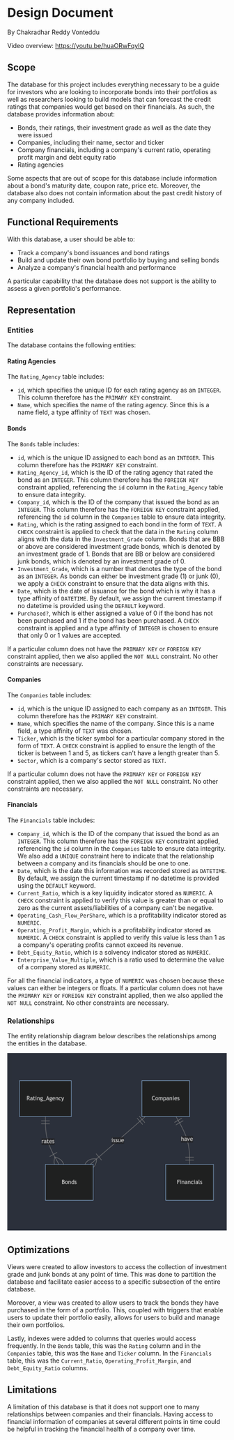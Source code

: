 # Design Document

By Chakradhar Reddy Vonteddu

Video overview: https://youtu.be/huaORwFqylQ

## Scope

The database for this project includes everything necessary to be a guide for investors who are looking to incorporate bonds into their portfolios as well as researchers looking to build models that can forecast the credit ratings that companies would get based on their financials. As such, the database provides information about:

* Bonds, their ratings, their investment grade as well as the date they were issued
* Companies, including their name, sector and ticker
* Company financials, including a company's current ratio, operating profit margin and debt equity ratio
* Rating agencies

Some aspects that are out of scope for this database include information about a bond's maturity date, coupon rate, price etc. Moreover, the database also does not contain information about the past credit history of any company included.

## Functional Requirements

With this database, a user should be able to:

- Track a company's bond issuances and bond ratings
- Build and update their own bond portfolio by buying and selling bonds
- Analyze a company's financial health and performance

A particular capability that the database does not support is the ability to assess a given portfolio's performance.

## Representation

### Entities

The database contains the following entities:

#### Rating Agencies
The `Rating_Agency` table includes:

 * `id`, which specifies the unique ID for each rating agency as an `INTEGER`. This column therefore has the `PRIMARY KEY` constraint.
 * `Name`, which specifies the name of the rating agency. Since this is a name field, a type affinity of `TEXT` was chosen.

 #### Bonds
The `Bonds` table includes:

 * `id`, which is the unique ID assigned to each bond as an `INTEGER`. This column therefore has the `PRIMARY KEY` constraint.
 * `Rating_Agency_id`, which is the ID of the rating agency that rated the bond as an `INTEGER`. This column therefore has the `FOREIGN KEY` constraint applied, referencing the `id` column in the `Rating_Agency` table to ensure data integrity.
 * `Company_id`, which is the ID of the company that issued the bond as an `INTEGER`. This column therefore has the `FOREIGN KEY` constraint applied, referencing the `id` column in the `Companies` table to ensure data integrity.
 * `Rating`, which is the rating assigned to each bond in the form of `TEXT`. A `CHECK` constraint is applied to check that the data in the `Rating` column aligns with the data in the `Investment_Grade` column. Bonds that are BBB or above are considered investment grade bonds, which is denoted by an investment grade of 1. Bonds that are BB or below are considered junk bonds, which is denoted by an investment grade of 0.
 * `Investment_Grade`, which is a number that denotes the type of the bond as an `INTEGER`. As bonds can either be investment grade (1) or junk (0), we apply a `CHECK` constraint to ensure that the data aligns with this.
 * `Date`, which is the date of issuance for the bond which is why it has a type affinity of `DATETIME`. By default, we assign the current timestamp if no datetime is provided using the `DEFAULT` keyword.
 * `Purchased?`, which is either assigned a value of 0 if the bond has not been purchased and 1 if the bond has been purchased. A `CHECK` constraint is applied and a type affinity of `INTEGER` is chosen to ensure that only 0 or 1 values are accepted.

 If a particular column does not have the `PRIMARY KEY` or `FOREIGN KEY` constraint applied, then we also applied the `NOT NULL` constraint. No other constraints are necessary.

 #### Companies
 The `Companies` table includes:

 * `id`, which is the unique ID assigned to each company as an `INTEGER`. This column therefore has the `PRIMARY KEY` constraint.
 * `Name`, which specifies the name of the company. Since this is a name field, a type affinity of `TEXT` was chosen.
 * `Ticker`, which is the ticker symbol for a particular company stored in the form of `TEXT`. A `CHECK` constraint is applied to ensure the length of the ticker is between 1 and 5, as tickers can't have a length greater than 5.
 * `Sector`, which is a company's sector stored as `TEXT`.

 If a particular column does not have the `PRIMARY KEY` or `FOREIGN KEY` constraint applied, then we also applied the `NOT NULL` constraint. No other constraints are necessary.

#### Financials
 The `Financials` table includes:

 * `Company_id`, which is the ID of the company that issued the bond as an `INTEGER`. This column therefore has the `FOREIGN KEY` constraint applied, referencing the `id` column in the `Companies` table to ensure data integrity. We also add a `UNIQUE` constraint here to indicate that the relationship between a company and its financials should be one to one.
 * `Date`, which is the date this information was recorded stored as `DATETIME`. By default, we assign the current timestamp if no datetime is provided using the `DEFAULT` keyword.
 * `Current_Ratio`, which is a key liquidity indicator stored as `NUMERIC`. A `CHECK` constraint is applied to verify this value is greater than or equal to zero as the current assets/liabilities of a company can't be negative.
 * `Operating_Cash_Flow_PerShare`, which is a profitability indicator stored as `NUMERIC`.
 * `Operating_Profit_Margin`, which is a profitability indicator stored as `NUMERIC`. A `CHECK` constraint is applied to verify this value is less than 1 as a company's operating profits cannot exceed its revenue.
 * `Debt_Equity_Ratio`, which is a solvency indicator stored as `NUMERIC`.
 * `Enterprise_Value_Multiple`, which is a ratio used to determine the value of a company stored as `NUMERIC`.

 For all the financial indicators, a type of `NUMERIC` was chosen because these values can either be integers or floats. If a particular column does not have the `PRIMARY KEY` or `FOREIGN KEY` constraint applied, then we also applied the `NOT NULL` constraint. No other constraints are necessary.

### Relationships

The entity relationship diagram below describes the relationships among the entities in the database.

![ER Diagram](diagram.png)

## Optimizations

Views were created to allow investors to access the collection of investment grade and junk bonds at any point of time. This was done to partition the database and facilitate easier access to a specific subsection of the entire database.

Moreover, a view was created to allow users to track the bonds they have purchased in the form of a portfolio. This, coupled with triggers that enable users to update their portfolio easily, allows for users to build and manage their own portfolios.

Lastly, indexes were added to columns that queries would access frequently. In the `Bonds` table, this was the `Rating` column and in the `Companies` table, this was the `Name` and `Ticker` column. In the `Financials` table, this was the `Current_Ratio`, `Operating_Profit_Margin`, and `Debt_Equity_Ratio` columns.

## Limitations

A limitation of this database is that it does not support one to many relationships between companies and their financials. Having access to financial information of companies at several different points in time could be helpful in tracking the financial health of a company over time.

